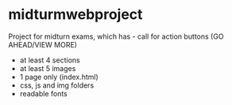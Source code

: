 # midturmwebproject
Project for midturn exams, which has - call for action buttons (GO AHEAD/VIEW MORE)
- at least 4 sections
- at least 5 images
- 1 page only (index.html)
- css, js and img folders
- readable fonts
 
